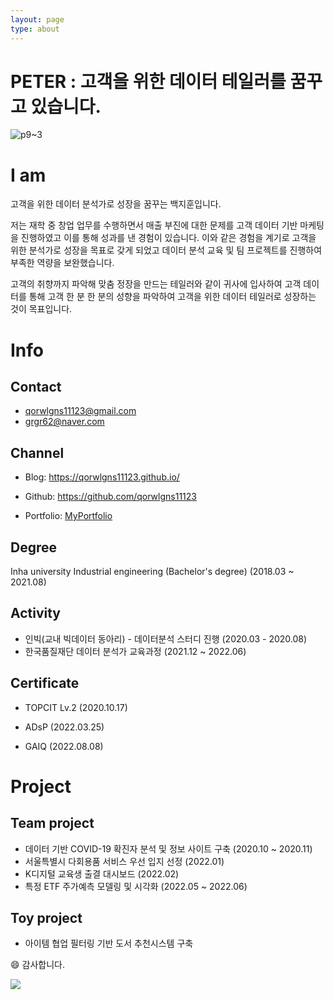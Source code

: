 ```yaml
---
layout: page
type: about
---
```


# PETER : 고객을 위한 데이터 테일러를 꿈꾸고 있습니다.

<img src="C:\Users\JIHOON PARK\Desktop\qorwlgns\사진파일\내 사진\p9~3.JPG" alt="p9~3"  />



# I am

고객을 위한 데이터 분석가로 성장을 꿈꾸는 백지훈입니다.



저는 재학 중 창업 업무를 수행하면서 매출 부진에 대한 문제를 고객 데이터 기반 마케팅을 진행하였고 이를 통해 성과를 낸 경험이 있습니다. 이와 같은 경험을 계기로 고객을 위한 분석가로 성장을 목표로 갖게 되었고 데이터 분석 교육 및 팀 프로젝트를 진행하여 부족한 역량을 보완했습니다.

고객의 취향까지 파악해 맞춤 정장을 만드는 테일러와 같이 귀사에 입사하여 고객 데이터를 통해 고객 한 분 한 분의 성향을 파악하여 고객을 위한 데이터 테일러로 성장하는 것이 목표입니다.



# Info

## Contact

- qorwlgns11123@gmail.com
- grgr62@naver.com



## Channel

- Blog: https://qorwlgns11123.github.io/

- Github: https://github.com/qorwlgns11123
- Portfolio: [MyPortfolio](https://drive.google.com/drive/folders/18T0lH2iAvzXLk25aMoSZVL9R8vJjUg56?usp=sharing)



## Degree

Inha university Industrial engineering (Bachelor's degree) (2018.03 ~ 2021.08)



## Activity

- 인빅(교내 빅데이터 동아리) - 데이터분석 스터디 진행 (2020.03 - 2020.08)
- 한국품질재단 데이터 분석가 교육과정 (2021.12 ~ 2022.06)



## Certificate

- TOPCIT Lv.2 (2020.10.17)

- ADsP (2022.03.25)

- GAIQ (2022.08.08)



# Project

## Team project

- 데이터 기반 COVID-19 확진자 분석 및 정보 사이트 구축 (2020.10 ~ 2020.11)
- 서울특별시 다회용품 서비스 우선 입지 선정 (2022.01)
- K디지털 교육생 출결 대시보드 (2022.02)
- 특정 ETF 주가예측 모델링 및 시각화 (2022.05 ~ 2022.06)

## Toy project
- 아이템 협업 필터링 기반 도서 추천시스템 구축


😄 감사합니다.

![](https://velog.velcdn.com/images/adastra/post/1207832d-79ff-402d-889d-c2f7697c1a94/image.gif)